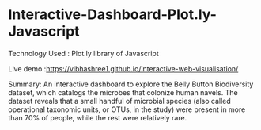 # Interactive-Dashboard-Plot.ly-Javascript

Technology Used : Plot.ly library of Javascript

Live demo :https://vibhashree1.github.io/interactive-web-visualisation/

Summary: An interactive dashboard to explore the Belly Button Biodiversity dataset, which catalogs the microbes that colonize human navels.
The dataset reveals that a small handful of microbial species (also called operational taxonomic units, or OTUs, in the study) were present in more than 70% of people, while the rest were relatively rare.

